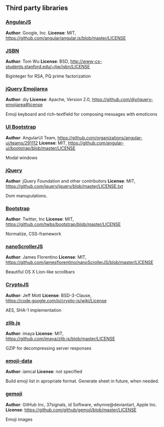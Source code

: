 ## Third party libraries

### [AngularJS](http://angularjs.org/)

**Author**: Google, Inc.
**License**: MIT, https://github.com/angular/angular.js/blob/master/LICENSE

### [JSBN](http://www-cs-students.stanford.edu/~tjw/jsbn/)

**Author**: Tom Wu
**License**: BSD, http://www-cs-students.stanford.edu/~tjw/jsbn/LICENSE

Biginteger for RSA, PQ prime factorization


### [jQuery Emojiarea](https://github.com/diy/jquery-emojiarea)

**Author**: diy
**License**: Apache, Version 2.0, https://github.com/diy/jquery-emojiarea#license

Emoji keyboard and rich-textfield for composing messages with emoticons


### [UI Bootstrap](http://angular-ui.github.io/bootstrap/)

**Author**: AngularUI Team, https://github.com/organizations/angular-ui/teams/291112
**License**: MIT, https://github.com/angular-ui/bootstrap/blob/master/LICENSE

Modal windows


### [jQuery](https://github.com/jquery/jquery)

**Author**: jQuery Foundation and other contributors
**License**: MIT, https://github.com/jquery/jquery/blob/master/LICENSE.txt

Dom manupulations.

### [Bootstrap](https://github.com/twbs/bootstrap)

**Author**: Twitter, Inc
**License**: MIT, https://github.com/twbs/bootstrap/blob/master/LICENSE

Normalize, CSS-framework

### [nanoScrollerJS](https://github.com/jamesflorentino/nanoScrollerJS)

**Author**: James Florentino
**License**: MIT, https://github.com/jamesflorentino/nanoScrollerJS/blob/master/LICENSE

Beautiful OS X Lion-like scrollbars


### [CryptoJS](https://code.google.com/p/crypto-js/)

**Author**: Jeff Mott
**License**: BSD-3-Clause, https://code.google.com/p/crypto-js/wiki/License

AES, SHA-1 implementation

### [zlib.js](https://github.com/imaya/zlib.js)

**Author**: imaya
**License**: MIT, https://github.com/imaya/zlib.js/blob/master/LICENSE

GZIP for decompressing server responses

### [emoji-data](https://github.com/iamcal/emoji-data)

**Author**: iamcal
**License**: not specified

Build emoji list in apropriate format. Generate sheet in future, when needed.


### [gemoji](https://github.com/github/gemoji)

**Author**: GitHub Inc, 37signals, id Software, whynne@deviantart, Apple Inc.
**License**: https://github.com/github/gemoji/blob/master/LICENSE

Emoji images

